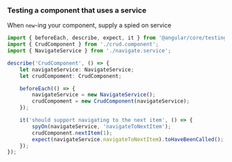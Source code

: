 ### Testing a component that uses a service

When `new`-ing your component, supply a spied on service

```ts
import { beforeEach, describe, expect, it } from '@angular/core/testing';
import { CrudComponent } from './crud.component';
import { NavigateService } from './navigate.service'; 

describe('CrudComponent', () => {
	let navigateService: NavigateService;
	let crudCompoment: CrudComponent;

	beforeEach(() => {
		navigateService = new NavigateService();
		crudCompoment = new CrudComponent(navigateService);
	});

	it('should support navigating to the next item', () => {
		spyOn(navigateService, 'navigateToNextItem');
		crudComponent.nextItem(1);
		expect(navigateService.navigateToNextItem).toHaveBeenCalled();
	});
});
```
<!-- .element: class="stretch" -->